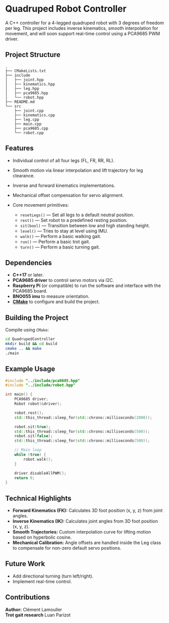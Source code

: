 # Quadruped Robot Controller

A C++ controller for a 4-legged quadruped robot with 3 degrees of freedom per leg. This project includes inverse kinematics, smooth interpolation for movement, and will soon support real-time control using a PCA9685 PWM driver.

## Project Structure

```
.
├── CMakeLists.txt
├── include
│   ├── joint.hpp
│   ├── kinematics.hpp
│   ├── leg.hpp
│   ├── pca9685.hpp
│   └── robot.hpp
├── README.md
└── src
    ├── joint.cpp
    ├── kinematics.cpp
    ├── leg.cpp
    ├── main.cpp
    ├── pca9685.cpp
    └── robot.cpp
```

## Features

* Individual control of all four legs (FL, FR, RR, RL).
* Smooth motion via linear interpolation and lift trajectory for leg clearance.
* Inverse and forward kinematics implementations.
* Mechanical offset compensation for servo alignment.
* Core movement primitives:

  * `resetLegs()` — Set all legs to a default neutral position.
  * `rest()` — Set robot to a predefined resting position.
  * `sit(bool)` — Transition between low and high standing height.
  * `level()` — Tries to stay at level using IMU.
  * `walk()` — Perform a basic walking gait.
  * `run()` — Perform a basic trot gait.
  * `turn()` — Perform a basic turning gait.

## Dependencies

* **C++17** or later.
* **PCA9685 driver** to control servo motors via I2C.
* **Raspberry Pi** (or compatible) to run the software and interface with the PCA9685 board.
* **BNO055 imu** to measure orientation.
* **[CMake](https://cmake.org/)** to configure and build the project.

## Building the Project

Compile using `CMake`:

```bash
cd QuadrupedController
mkdir build && cd build
cmake .. && make
./main
```  

## Example Usage

```cpp
#include "../include/pca9685.hpp"
#include "../include/robot.hpp"

int main() {
    PCA9685 driver;
    Robot robot(&driver);

    robot.rest();
    std::this_thread::sleep_for(std::chrono::milliseconds(2000));

    robot.sit(true);
    std::this_thread::sleep_for(std::chrono::milliseconds(500));
    robot.sit(false);
    std::this_thread::sleep_for(std::chrono::milliseconds(500));

    // Main loop
    while (true) {
        robot.walk();
    }

    driver.disableAllPWM();
    return 0;
}
```

## Technical Highlights

* **Forward Kinematics (FK):** Calculates 3D foot position (x, y, z) from joint angles.
* **Inverse Kinematics (IK):** Calculates joint angles from 3D foot position (x, y, z).
* **Smooth Trajectories:** Custom interpolation curve for lifting motion based on hyperbolic cosine.
* **Mechanical Calibration:** Angle offsets are handled inside the Leg class to compensate for non-zero default servo positions.

## Future Work

* Add directional turning (turn left/right).
* Implement real-time control.

## Contributions

**Author:** Clément Lamouller  
**Trot gait research** Luan Parizot